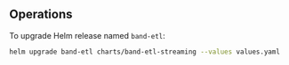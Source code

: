 ## Operations

To upgrade Helm release named `band-etl`:

```bash
helm upgrade band-etl charts/band-etl-streaming --values values.yaml
```